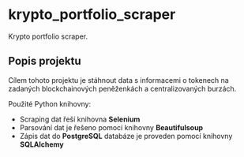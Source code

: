 # krypto_portfolio_scraper
Krypto portfolio scraper.

## Popis projektu
Cílem tohoto projektu je stáhnout data s informacemi o tokenech na zadaných blockchainových peněženkách a centralizovaných burzách. 

Použité Python knihovny:
- Scraping dat řeší knihovna <b>Selenium</b>
- Parsování dat je řešeno pomocí knihovny <b>Beautifulsoup</b>
- Zápis dat do <b>PostgreSQL</b> databáze je proveden pomocí knihovny <b>SQLAlchemy</b>
